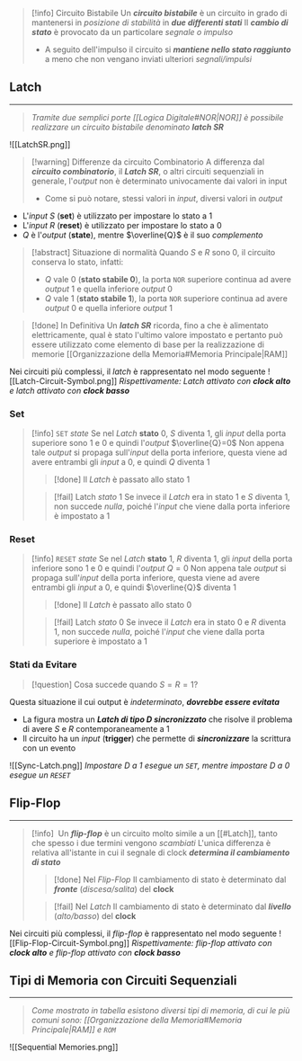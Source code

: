 >[!info] Circuito Bistabile
>Un ***circuito bistabile*** è un circuito in grado di mantenersi in *posizione di stabilità* in ***due differenti stati***
>Il ***cambio di stato*** è provocato da un particolare *segnale o impulso*
>- A seguito dell'impulso il circuito si ***mantiene nello stato raggiunto*** a meno che non vengano inviati ulteriori *segnali/impulsi*
## Latch
---
>*Tramite due semplici porte [[Logica Digitale#NOR|NOR]] è possibile realizzare un circuito bistabile denominato* ***latch SR***

![[LatchSR.png]]

>[!warning] Differenze da circuito Combinatorio
>A differenza dal ***circuito combinatorio***, il ***Latch SR***, o altri circuiti sequenziali in generale, l'*output* non è determinato univocamente dai valori in input
>- Come si può notare, stessi valori in *input*, diversi valori in *output*

- L'*input* $S$ (**set**) è utilizzato per impostare lo stato a $1$
- L'*input* $R$ (**reset**) è utilizzato per impostare lo stato a $0$
- $Q$ è l'*output* (**state**), mentre $\overline{Q}$ è il suo *complemento*

>[!abstract] Situazione di normalità
>Quando $S$ e $R$ sono $0$, il circuito conserva lo stato, infatti:
>- $Q$ vale $0$ (**stato stabile $0$**), la porta `NOR` superiore continua ad avere *output* $1$ e quella inferiore *output* $0$
>- $Q$ vale $1$ (**stato stabile $1$**), la porta `NOR` superiore continua ad avere *output* $0$ e quella inferiore *output* $1$

>[!done] In Definitiva
>Un ***latch SR*** ricorda, fino a che è alimentato elettricamente, qual è stato l'ultimo valore impostato e pertanto può essere utilizzato come elemento di base per la realizzazione di memorie [[Organizzazione della Memoria#Memoria Principale|RAM]] 

Nei circuiti più complessi, il *latch* è rappresentato nel modo seguente
![[Latch-Circuit-Symbol.png]]
*Rispettivamente: Latch attivato con **clock alto** e latch attivato con* ***clock basso***
### Set
>[!info] `SET` *state*
>Se nel *Latch* **stato** $0$, $S$ diventa $1$, gli *input* della porta superiore sono $1$ e $0$ e quindi l'*output* $\overline{Q}=0$
>Non appena tale *output* si propaga sull'*input* della porta inferiore, questa viene ad avere entrambi gli *input* a $0$, e quindi $Q$ diventa $1$
>>[!done] Il *Latch* è passato allo stato $1$
>
>>[!fail] Latch *stato* $1$
>>Se invece il *Latch* era in stato $1$ e $S$ diventa $1$, non succede *nulla*, poiché l'*input* che viene dalla porta inferiore è impostato a $1$


### Reset
>[!info] `RESET` *state*
>Se nel *Latch* **stato** $1$, $R$ diventa $1$, gli *input* della porta inferiore sono $1$ e $0$ e quindi l'*output* $Q=0$
>Non appena tale *output* si propaga sull'*input* della porta inferiore, questa viene ad avere entrambi gli *input* a $0$, e quindi $\overline{Q}$ diventa $1$
>>[!done] Il *Latch* è passato allo stato $0$
>
>>[!fail] Latch *stato* $0$
>>Se invece il *Latch* era in stato $0$ e $R$ diventa $1$, non succede *nulla*, poiché l'*input* che viene dalla porta superiore è impostato a $1$

### Stati da Evitare

>[!question] Cosa succede quando $S=R=1$?

Questa situazione il cui output è *indeterminato*, ***dovrebbe essere evitata***
- La figura mostra un ***Latch di tipo D sincronizzato*** che risolve il problema di avere $S$ e $R$ contemporaneamente a $1$
- Il circuito ha un *input* (**trigger**) che permette di ***sincronizzare*** la scrittura con un evento

![[Sync-Latch.png]]
*Impostare $D$ a $1$ esegue un `SET`, mentre impostare $D$ a $0$ esegue un `RESET`*
## Flip-Flop
---
>[!info] ‎ 
>Un ***flip-flop*** è un circuito molto simile a un [[#Latch]], tanto che spesso i due termini vengono *scambiati*
>L'unica differenza è relativa all'istante in cui il segnale di clock ***determina il cambiamento di stato***
>>[!done] Nel *Flip-Flop*
>>Il cambiamento di stato è determinato dal ***fronte*** (*discesa/salita*) del **clock**
>
>>[!fail] Nel *Latch*
>>Il cambiamento di stato è determinato dal ***livello*** (*alto/basso*) del **clock**

Nei circuiti più complessi, il *flip-flop* è rappresentato nel modo seguente
![[Flip-Flop-Circuit-Symbol.png]]
*Rispettivamente: flip-flop attivato con **clock alto** e flip-flop attivato con* ***clock basso***

## Tipi di Memoria con Circuiti Sequenziali
---
>*Come mostrato in tabella esistono diversi tipi di memoria, di cui le più comuni sono: [[Organizzazione della Memoria#Memoria Principale|RAM]] e `ROM`*

![[Sequential Memories.png]]